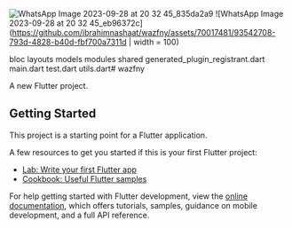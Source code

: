 ![WhatsApp Image 2023-09-28 at 20 32 45_835da2a9](https://github.com/ibrahimnashaat/wazfny/assets/70017481/ecba33f2-2559-408a-b525-fd16e302157e)
![WhatsApp Image 2023-09-28 at 20 32 45_eb96372c](https://github.com/ibrahimnashaat/wazfny/assets/70017481/93542708-793d-4828-b40d-fbf700a7311d | width = 100)




bloc
layouts
models
modules
shared
generated_plugin_registrant.dart
main.dart
test.dart
utils.dart# wazfny

A new Flutter project.

## Getting Started

This project is a starting point for a Flutter application.

A few resources to get you started if this is your first Flutter project:

- [Lab: Write your first Flutter app](https://docs.flutter.dev/get-started/codelab)
- [Cookbook: Useful Flutter samples](https://docs.flutter.dev/cookbook)

For help getting started with Flutter development, view the
[online documentation](https://docs.flutter.dev/), which offers tutorials,
samples, guidance on mobile development, and a full API reference.

